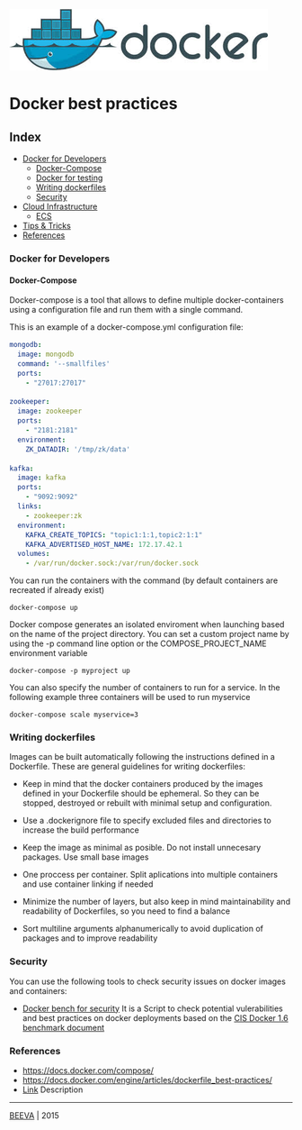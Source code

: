 ![alt text](static/docker-logo.jpg "DOCKER-LOGO")

# Docker best practices

## Index

* [Docker for Developers](#docker-for-developers)
  * [Docker-Compose](#docker-compose)
  * [Docker for testing](#docker-for-testing)
  * [Writing dockerfiles](#writing-dockerfiles)
  * [Security](#security)
* [Cloud Infrastructure](#cloud-infrastructure)
  * [ECS](#ecs)
* [Tips & Tricks](#tips-and-tricks)
* [References](#references)

### Docker for Developers

#### Docker-Compose
Docker-compose is a tool that allows to define multiple docker-containers using a configuration file and run them with a single command.

This is an example of a docker-compose.yml configuration file:
````yaml
mongodb:
  image: mongodb
  command: '--smallfiles'
  ports:
    - "27017:27017"

zookeeper:
  image: zookeeper
  ports:
    - "2181:2181"
  environment:
    ZK_DATADIR: '/tmp/zk/data'

kafka:
  image: kafka
  ports:
    - "9092:9092"
  links:
    - zookeeper:zk
  environment:
    KAFKA_CREATE_TOPICS: "topic1:1:1,topic2:1:1"
    KAFKA_ADVERTISED_HOST_NAME: 172.17.42.1
  volumes:
    - /var/run/docker.sock:/var/run/docker.sock

````

You can run the containers with the command (by default containers are recreated if already exist)

````
docker-compose up
````

Docker compose generates an isolated enviroment when launching based on the name of the project directory. You can set a custom project name by using the -p command line option or the COMPOSE_PROJECT_NAME environment variable

````
docker-compose -p myproject up
````

You can also specify the number of containers to run for a service. In the following example three containers will be used to run myservice
````
docker-compose scale myservice=3
````

### Writing dockerfiles

Images can be built automatically following the instructions defined in a Dockerfile. These are general guidelines for writing dockerfiles:

* Keep in mind that the docker containers produced by the images defined in your Dockerfile should be ephemeral. So they can be stopped, destroyed or rebuilt with minimal setup and configuration.

* Use a .dockerignore file to specify excluded files and directories to increase the build performance

* Keep the image as minimal as posible. Do not install unnecesary packages. Use small base images

* One proccess per container. Split aplications into multiple containers and use container linking if needed

* Minimize the number of layers, but also keep in mind maintainability and readability of Dockerfiles, so you need to find a balance

* Sort multiline arguments alphanumerically to avoid duplication of packages and to improve readability


### Security

You can use the following tools to check security issues on docker images and containers:
 * [Docker bench for security](#https://github.com/docker/docker-bench-security) It is a Script to check potential vulerabilities and best practices on docker deployments based on the [CIS Docker 1.6 benchmark document](#https://benchmarks.cisecurity.org/tools2/docker/CIS_Docker_1.6_Benchmark_v1.0.0.pdf)


### References

* https://docs.docker.com/compose/
* https://docs.docker.com/engine/articles/dockerfile_best-practices/
* [Link](http://www.url.to) Description

___

[BEEVA](http://www.beeva.com) | 2015
